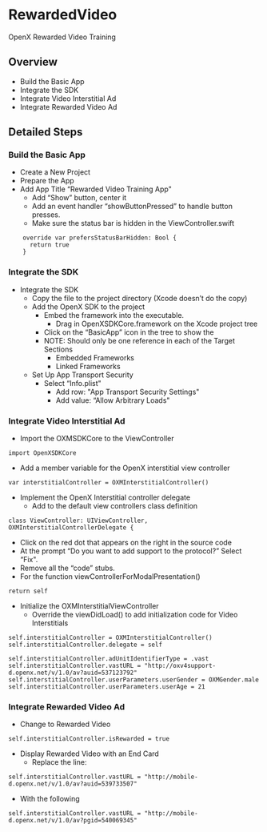 # RewardedVideo
OpenX Rewarded Video Training

## Overview

* Build the Basic App
* Integrate the SDK
* Integrate Video Interstitial Ad
* Integrate Rewarded Video Ad

## Detailed Steps
### Build the Basic App
* Create a New Project
* Prepare the App
* Add App Title “Rewarded Video Training App"
  * Add “Show” button, center it
  * Add an event handler “showButtonPressed” to handle button presses.
  * Make sure the status bar is hidden in the ViewController.swift
```
    override var prefersStatusBarHidden: Bool {
      return true
    }
```

### Integrate the SDK
* Integrate the SDK
    * Copy the file to the project directory (Xcode doesn’t do the copy)
    * Add the OpenX SDK to the project
        * Embed the framework into the executable.
            * Drag in OpenXSDKCore.framework on the Xcode project tree
        * Click on the “BasicApp” icon in the tree to show the 
        * NOTE: Should only be one reference in each of the Target Sections
            * Embedded Frameworks
            * Linked Frameworks
    * Set Up App Transport Security
        * Select “Info.plist"
            * Add row: "App Transport Security Settings"
            * Add value: “Allow Arbitrary Loads"


### Integrate Video Interstitial Ad
* Import the OXMSDKCore to the ViewController
```
import OpenXSDKCore
```

* Add a member variable for the OpenX interstitial view controller
```
var interstitialController = OXMInterstitialController()
```

* Implement the OpenX Interstitial controller delegate
    * Add to the default view controllers class definition
```
class ViewController: UIViewController, OXMInterstitialControllerDelegate {
```

* Click on the red dot that appears on the right in the source code
* At the prompt “Do you want to add support to the protocol?” Select “Fix".
* Remove all the “code” stubs.
* For the function  viewControllerForModalPresentation()
```
return self
```
* Initialize the OXMInterstitialViewController
    * Override the viewDidLoad() to add initialization code for Video Interstitials
```
self.interstitialController = OXMInterstitialController()
self.interstitialController.delegate = self
        
self.interstitialController.adUnitIdentifierType = .vast
self.interstitialController.vastURL = "http://oxv4support-d.openx.net/v/1.0/av?auid=537123792"
self.interstitialController.userParameters.userGender = OXMGender.male
self.interstitialController.userParameters.userAge = 21
```
### Integrate Rewarded Video Ad
* Change to Rewarded Video
```
self.interstitialController.isRewarded = true
```
* Display Rewarded Video with an End Card
    * Replace the line:
```
self.interstitialController.vastURL = "http://mobile-d.openx.net/v/1.0/av?auid=539733507"
```
    
   *  With the following
```
self.interstitialController.vastURL = "http://mobile-d.openx.net/v/1.0/av?pgid=540069345"
```
